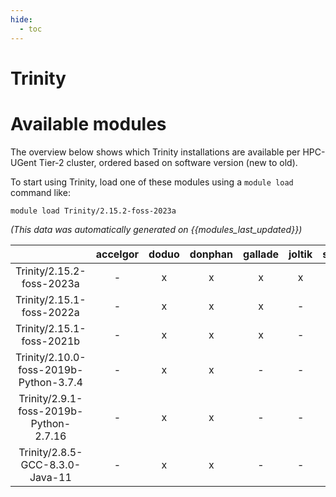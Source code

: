 ```yaml
---
hide:
  - toc
---
```


Trinity
=======

# Available modules


The overview below shows which Trinity installations are available per HPC-UGent Tier-2 cluster, ordered based on software version (new to old).

To start using Trinity, load one of these modules using a `module load` command like:

```shell
module load Trinity/2.15.2-foss-2023a
```

*(This data was automatically generated on {{modules_last_updated}})*  

| |accelgor|doduo|donphan|gallade|joltik|shinx|skitty|
| :---: | :---: | :---: | :---: | :---: | :---: | :---: | :---: |
|Trinity/2.15.2-foss-2023a|-|x|x|x|x|x|x|
|Trinity/2.15.1-foss-2022a|-|x|x|x|-|-|-|
|Trinity/2.15.1-foss-2021b|-|x|x|x|-|-|-|
|Trinity/2.10.0-foss-2019b-Python-3.7.4|-|x|x|-|-|-|-|
|Trinity/2.9.1-foss-2019b-Python-2.7.16|-|x|x|-|-|-|-|
|Trinity/2.8.5-GCC-8.3.0-Java-11|-|x|x|-|-|-|-|
